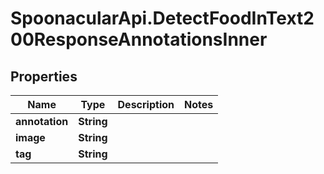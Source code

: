 # SpoonacularApi.DetectFoodInText200ResponseAnnotationsInner

## Properties

Name | Type | Description | Notes
------------ | ------------- | ------------- | -------------
**annotation** | **String** |  | 
**image** | **String** |  | 
**tag** | **String** |  | 


